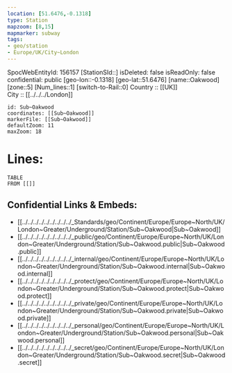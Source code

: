 ```yaml
---
location: [51.6476,-0.1318] 
type: Station 
mapzoom: [8,15] 
mapmarker: subway 
tags:
- geo/station
- Europe/UK/City~London
---
```

SpocWebEntityId: 156157
[StationSId::] 
isDeleted: false
isReadOnly: false
confidential: public
[geo-lon::-0.1318] 
[geo-lat::51.6476] 
[name::Oakwood] 
[zone::5] 
[Num_lines::1] 
[switch-to-Rail::0] 
Country :: [[UK]]  
City :: [[../../../London]]  


```leaflet
id: Sub~Oakwood
coordinates: [[Sub~Oakwood]] 
markerFile: [[Sub~Oakwood]] 
defaultZoom: 11 
maxZoom: 18
```


# Lines: 
```dataview
TABLE 
FROM [[]] 
```

## Confidential Links & Embeds: 
- [[../../../../../../../../../_Standards/geo/Continent/Europe/Europe~North/UK/London~Greater/Underground/Station/Sub~Oakwood|Sub~Oakwood]] 
- [[../../../../../../../../../_public/geo/Continent/Europe/Europe~North/UK/London~Greater/Underground/Station/Sub~Oakwood.public|Sub~Oakwood.public]] 
- [[../../../../../../../../../_internal/geo/Continent/Europe/Europe~North/UK/London~Greater/Underground/Station/Sub~Oakwood.internal|Sub~Oakwood.internal]] 
- [[../../../../../../../../../_protect/geo/Continent/Europe/Europe~North/UK/London~Greater/Underground/Station/Sub~Oakwood.protect|Sub~Oakwood.protect]] 
- [[../../../../../../../../../_private/geo/Continent/Europe/Europe~North/UK/London~Greater/Underground/Station/Sub~Oakwood.private|Sub~Oakwood.private]] 
- [[../../../../../../../../../_personal/geo/Continent/Europe/Europe~North/UK/London~Greater/Underground/Station/Sub~Oakwood.personal|Sub~Oakwood.personal]] 
- [[../../../../../../../../../_secret/geo/Continent/Europe/Europe~North/UK/London~Greater/Underground/Station/Sub~Oakwood.secret|Sub~Oakwood.secret]] 
